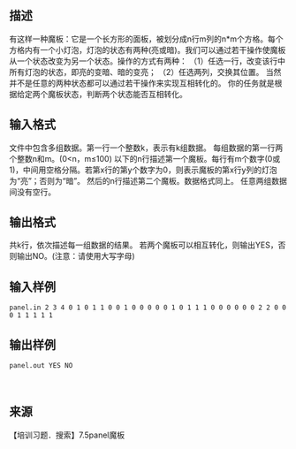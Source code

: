 ## 描述

有这样一种魔板：它是一个长方形的面板，被划分成n行m列的n*m个方格。每个方格内有一个小灯泡，灯泡的状态有两种(亮或暗)。我们可以通过若干操作使魔板从一个状态改变为另一个状态。操作的方式有两种： （1）任选一行，改变该行中所有灯泡的状态，即亮的变暗、暗的变亮； （2）任选两列，交换其位置。 当然并不是任意的两种状态都可以通过若干操作来实现互相转化的。 你的任务就是根据给定两个魔板状态，判断两个状态能否互相转化。 

## 输入格式

文件中包含多组数据。第一行一个整数k，表示有k组数据。 每组数据的第一行两个整数n和m。(0<n，m≤100) 以下的n行描述第一个魔板。每行有m个数字(0或1)，中间用空格分隔。若第x行的第y个数字为0，则表示魔板的第x行y列的灯泡为“亮”；否则为“暗”。 然后的n行描述第二个魔板。数据格式同上。 任意两组数据间没有空行。 

## 输出格式

共k行，依次描述每一组数据的结果。 若两个魔板可以相互转化，则输出YES，否则输出NO。(注意：请使用大写字母) 

## 输入样例

```plaintext
panel.in 2 3 4 0 1 0 1 1 0 0 1 0 0 0 0 0 1 0 1 1 1 0 0 0 0 0 0 2 2 0 0 0 1 1 1 1 1 
```

## 输出样例

```plaintext
panel.out YES NO 
```



 

## 来源

【培训习题．搜索】7.5panel魔板

